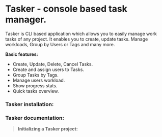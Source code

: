 # **Tasker - console based task manager.**
Tasker is CLI based application which allows you to easily manage work tasks of any project. It enables you to create, update tasks. Manage workloads, Group by Users or Tags and many more.

**Basic features:**

 * Create, Update, Delete, Cancel Tasks.
 * Create and assign users to Tasks.
 * Group Tasks by Tags.
 * Manage users workload.
 * Show progress stats.
 * Quick tasks overview.

### **Tasker installation:**


### **Tasker documentation:**
 > **Initializing a Tasker project:**
